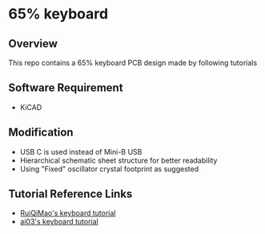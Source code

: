 # 65% keyboard

## Overview

This repo contains a 65% keyboard PCB design made by following tutorials

## Software Requirement

* KiCAD

## Modification

* USB C is used instead of Mini-B USB
* Hierarchical schematic sheet structure for better readability
* Using "Fixed" oscillator crystal footprint as suggested

## Tutorial Reference Links

* [RuiQiMao's keyboard tutorial](https://github.com/ruiqimao/keyboard-pcb-guide)
* [ai03's keyboard tutorial](https://wiki.ai03.com/books/pcb-design/page/pcb-guide-part-1---preparations)
